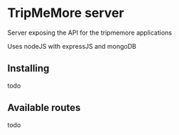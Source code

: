 # TripMeMore server

Server exposing the API for the tripmemore applications

Uses nodeJS with expressJS and mongoDB

## Installing

todo

## Available routes

todo

